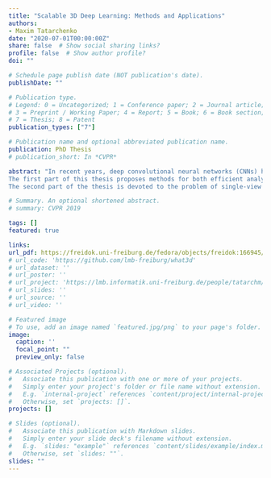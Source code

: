 ```yaml
---
title: "Scalable 3D Deep Learning: Methods and Applications"
authors:
- Maxim Tatarchenko
date: "2020-07-01T00:00:00Z"
share: false  # Show social sharing links?
profile: false  # Show author profile?
doi: ""

# Schedule page publish date (NOT publication's date).
publishDate: ""

# Publication type.
# Legend: 0 = Uncategorized; 1 = Conference paper; 2 = Journal article;
# 3 = Preprint / Working Paper; 4 = Report; 5 = Book; 6 = Book section;
# 7 = Thesis; 8 = Patent
publication_types: ["7"]

# Publication name and optional abbreviated publication name.
publication: PhD Thesis
# publication_short: In *CVPR*

abstract: "In recent years, deep convolutional neural networks (CNNs) have achieved remarkable success in most 2D image processing tasks. Still, the direct processing of 3D data, not only their 2D projections, is required in many applications. Naive extensions of 2D deep learning techniques into 3D rely on voxel grids which are inefficient due to their cubic complexity and thus only support prohibitively low resolutions. Therefore, it is crucially important to develop dedicated 3D deep learning algorithms that operate on efficient 3D representations like point clouds and octrees. The algorithm design depends on the task type: in analysis tasks the 3D geometry is given as input and needs to be processed efficiently, while in synthesis tasks the 3D geometry has to be generated from an abstract representation.
The first part of this thesis proposes methods for both efficient analysis and synthesis of 3D data using CNNs. In case of analysis, we focus on the task of semantic segmentation of 3D scenes represented as point clouds. We propose a new construct - tangent convolution - which operates directly on surfaces and can be used to build efficient CNNs. We apply networks that use tangent convolutions to large-scale semantic segmentation of real-world indoor and outdoor datasets. For synthesis, we propose a novel convolutional decoder for generating 3D shapes represented as octrees. Our approach is significantly more efficient than CNNs based on dense voxel grids, both in memory consumption and in computation time. This enables the generation of high-resolution 3D shapes. We validate the proposed method on three different tasks, including shape auto-encoding, generating shapes from high-level information, and single-view 3D reconstruction.
The second part of the thesis is devoted to the problem of single-view 3D reconstruction; in particular, to a realistic analysis of its current state. Many recent CNN-based methods for solving this task focus on developing dedicated decoders for different 3D representations. We systematically analyze these methods comparing them with two custom baselines which internally rely on image classification and retrieval, i.e. which solve a recognition problem. The results of these simple decoder-less baselines are statistically indistinguishable from more sophisticated state-of-the-art networks, indicating that the latter also rely mostly on recognition. We formulate the problems in the widely adopted experimental setup that lead to such behavior and outline possible solutions. Finally, we extensively study how well existing single-view 3D reconstruction methods which are trained on synthetic data, generalize to real-world images. For this, we collected a new dataset of objects of various shapes with fine-grained control over their appearance. We observe that, despite being trained on realistic renderings and a multitude of objects, state-of-the-art methods still struggle to generalize to real-world images. Our analysis also indicates the benefit of introducing more structure into the computational pipeline via making an intermediate geometric representation part of its design."

# Summary. An optional shortened abstract.
# summary: CVPR 2019

tags: []
featured: true

links:
url_pdf: https://freidok.uni-freiburg.de/fedora/objects/freidok:166945/datastreams/FILE1/content
# url_code: 'https://github.com/lmb-freiburg/what3d'
# url_dataset: ''
# url_poster: ''
# url_project: 'https://lmb.informatik.uni-freiburg.de/people/tatarchm/mv3d/'
# url_slides: ''
# url_source: ''
# url_video: ''

# Featured image
# To use, add an image named `featured.jpg/png` to your page's folder. 
image:
  caption: ''
  focal_point: ""
  preview_only: false

# Associated Projects (optional).
#   Associate this publication with one or more of your projects.
#   Simply enter your project's folder or file name without extension.
#   E.g. `internal-project` references `content/project/internal-project/index.md`.
#   Otherwise, set `projects: []`.
projects: []

# Slides (optional).
#   Associate this publication with Markdown slides.
#   Simply enter your slide deck's filename without extension.
#   E.g. `slides: "example"` references `content/slides/example/index.md`.
#   Otherwise, set `slides: ""`.
slides: ""
---
```

